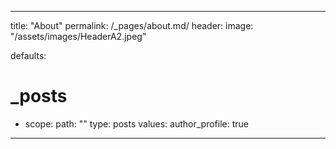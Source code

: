 
---
title: "About"
permalink: /_pages/about.md/
header:
   image: "/assets/images/HeaderA2.jpeg"

defaults:
  # _posts
  - scope:
      path: ""
      type: posts
    values:
      author_profile: true

---
